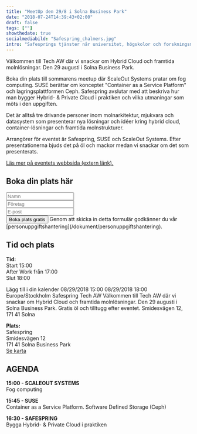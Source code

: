 ```yaml
---
title: "MeetUp den 29/8 i Solna Business Park"
date: "2018-07-24T14:39:43+02:00"
draft: false
tags: [""]
showthedate: true
socialmediabild: "Safespring_chalmers.jpg"
intro: "Safesprings tjänster når universitet, högskolor och forskningsmiljöer som är anslutna till de nationella forskningssätena i Skandinavien. Läs kundreferenser!"
---
```

Välkommen till Tech AW där vi snackar om Hybrid Cloud och framtida molnlösningar. Den 29 augusti i Solna Business Park.

Boka din plats till sommarens meetup där ScaleOut Systems pratar om fog computing. SUSE berättar om konceptet "Container as a Service Platform" och lagringsplattformen Ceph. Safespring avslutar med att beskriva hur man bygger Hybrid- & Private Cloud i praktiken och vilka utmaningar som möts i den uppgiften.

Det är alltså tre drivande personer inom molnarkitektur, mjukvara och datasystem som presenterar nya lösningar och idéer kring hybrid cloud, container-lösningar och framtida molnstrukturer.

Arrangörer för eventet är Safespring, SUSE och ScaleOut Systems.
Efter presentationerna bjuds det på öl och mackor medan vi snackar om det som presenterats.

[Läs mer på eventets webbsida (extern länk).](https://pages.upsales.com/9549u026dcc33199e441899f641ef0d097e3a?utm_source=Safespring.com&utm_medium=blogg&utm_campaign=Meetup_29-8)

## Boka din plats här

<form id="up-form" name="form_9549uc711379fda784a8f953493aa52723408" action="https://power.upsales.com/api/external/formSubmit" method="POST">
	<div>
		<input maxlength="512" type="text" name="Contact.name" required="required" placeholder="Namn">
	</div>
	<div>
		<input maxlength="512" type="text" id="up-client-name-input" name="Client.name" required="required" placeholder="Företag">
	</div>
	<div class="email">
		<input maxlength="512" type="email" id="up-email-input" autocomplete="off" name="Contact.email" required="required" placeholder="E-post">
	</div>
	<!-- REQUIRED FIELDS -->
	<input type="hidden" name="formCid" value="9549">
	<input type="hidden" name="formId" value="9549uc711379fda784a8f953493aa52723408">
	<input type="hidden" name="isFrame" value="false">
	<input type="text" value="" name="validation" style="display: none;">
	<!-- END OF REQUIRED FIELDS -->
	<button type="submit" id="button">Boka plats gratis</button>
  Genom att skicka in detta formulär godkänner du vår [personuppgiftshantering](/dokument/personuppgiftshantering).

</form>
<script src="https://img.upsales.com/lBtRI6eK9zoMXU3igCaQIw==/be.js"></script>
<script>
	function onSubmit(e){var t=!0,n=!0;typeof window.__validEmail!="undefined"&&(n=window.__validEmail,t=!1);if(typeof n=="boolean"&&n&&!t)validateForm(e,"https://www.safespring.com/blog/techaw");else{e.preventDefault();var r=!0,i=setInterval(function(){var n=window._bEmValid;if(typeof window.__validEmail!="undefined"||!n)r=window.__validEmail,t=!1;if(typeof r=="boolean"&&r||!t)clearInterval(i),validateForm(e,"https://www.safespring.com/blog/techaw")},300)}}function validateForm(e,t){e.preventDefault();var n=document.getElementsByName("formId")[0].value,r=document.forms["form_"+n],i=r.querySelectorAll("input, textarea, select");for(var s=0;s<i.length;s++)i[s].type==="text"&&(i[s].value=i[s].value.trim());if(window.grecaptcha===undefined||window.grecaptcha.getResponse()!==""){var o=[];for(var s=0;s<i.length;s++)i[s].type==="checkbox"?o.push(i[s].name+"="+encodeURI(i[s].checked?i[s].value:"off")):o.push(i[s].name+"="+encodeURI(i[s].value));var u=o.join("&");u+="&isAjax=true";var a=window._paq||null,f=new XMLHttpRequest;f.open("POST",r.action),f.setRequestHeader("Content-Type","application/x-www-form-urlencoded"),f.send(u),f.onload=function(){if(f.status===200)if(t)a&&a.push&&a.push(["trackLink","https://post.upsales.com/"+f.responseText,"link"]),typeof _uaq!="undefined"&&_uaq("form="+f.responseText),window.top.location.href=t;else{var e=document.getElementById("up-form"),n=document.getElementById("up-form-thanks");e.style.display="none",n.style.display="block",a&&a.push&&a.push(["trackLink","https://post.upsales.com/"+f.responseText,"link"]),_uaq&&_uaq("form="+f.responseText)}else console.log("AJAX ERROR",f.status)}}else{var l=document.getElementById("recaptcha-error"),c=document.getElementsByClassName("g-recaptcha");l.style.display="none",c&&c.length&&console.log("handle this later")}}var form=document.getElementById("up-form");form.addEventListener("submit",onSubmit)
</script>

## Tid och plats
**Tid:**</br>
Start 15:00</br>
After Work från 17:00</br>
Slut 18:00

<div title="Add to Calendar" class="addeventatc">
    Lägg till i din kalender
    <span class="start">08/29/2018 15:00</span>
    <span class="end">08/29/2018 18:00</span>
    <span class="timezone">Europe/Stockholm</span>
    <span class="title">Safespring Tech AW</span>
    <span class="description">Välkommen till Tech AW där vi snackar om Hybrid Cloud och framtida molnlösningar. Den 29 augusti i Solna Business Park. Gratis öl och tilltugg efter eventet.</span>
    <span class="location">Smidesvägen 12, 171 41 Solna</span>
</div>

**Plats:**</br>
Safespring</br>
Smidesvägen 12</br>
171 41 Solna Business Park </br>
[Se karta](https://goo.gl/maps/of8hjYSNFUH2)

## AGENDA
**15:00 - SCALEOUT SYSTEMS** </br> Fog computing

**15:45 - SUSE**
</br> Container as a Service Platform. Software Defined Storage (Ceph)

**16:30 - SAFESPRING**
</br> Bygga Hybrid- & Private Cloud i praktiken



<script type="text/javascript" src="https://addevent.com/libs/atc/1.6.1/atc.min.js" async defer></script>
